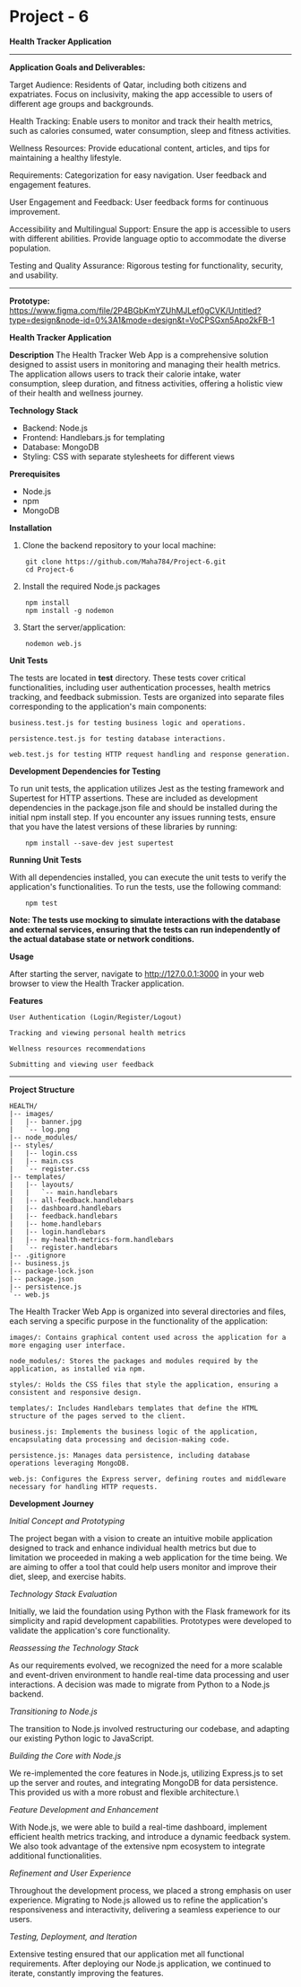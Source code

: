 # Project - 6

**Health Tracker Application**

--------------------------------------------------------------------

**Application Goals and Deliverables:**

Target Audience:
  Residents of Qatar, including both citizens and expatriates.
  Focus on inclusivity, making the app accessible to users of different age groups and backgrounds.

Health Tracking:
    Enable users to monitor and track their health metrics, such as calories consumed, water consumption, sleep and fitness activities.

Wellness Resources:
    Provide educational content, articles, and tips for maintaining a healthy lifestyle.

  Requirements:
    Categorization for easy navigation.
    User feedback and engagement features.

User Engagement and Feedback:
    User feedback forms for continuous improvement.

Accessibility and Multilingual Support:
    Ensure the app is accessible to users with different abilities.
    Provide language optio to accommodate the diverse population.

Testing and Quality Assurance:
    Rigorous testing for functionality, security, and usability.

--------------------------------------------------------------------

**Prototype:**
https://www.figma.com/file/2P4BGbKmYZUhMJLef0gCVK/Untitled?type=design&node-id=0%3A1&mode=design&t=VoCPSGxn5Apo2kFB-1

**Health Tracker Application**

**Description**
The Health Tracker Web App is a comprehensive solution designed to assist users in monitoring and managing their health metrics. The application allows users to track their calorie intake, water consumption, sleep duration, and fitness activities, offering a holistic view of their health and wellness journey.

**Technology Stack**

- Backend: Node.js
- Frontend: Handlebars.js for templating
- Database: MongoDB
- Styling: CSS with separate stylesheets for different views

**Prerequisites**
- Node.js 
- npm 
- MongoDB 

**Installation**

1. Clone the backend repository to your local machine:
```
    git clone https://github.com/Maha784/Project-6.git
    cd Project-6
```
2. Install the required Node.js packages
```
    npm install
    npm install -g nodemon
```
3. Start the server/application:

```
    nodemon web.js
```
**Unit Tests**

The tests are located in __test__ directory. These tests cover critical functionalities, including user authentication processes, health metrics tracking, and feedback submission.
Tests are organized into separate files corresponding to the application's main components:

    business.test.js for testing business logic and operations.

    persistence.test.js for testing database interactions.

    web.test.js for testing HTTP request handling and response generation.
    
**Development Dependencies for Testing**

To run unit tests, the application utilizes Jest as the testing framework and Supertest for HTTP assertions. These are included as development dependencies in the package.json file and should be installed during the initial npm install step. If you encounter any issues running tests, ensure that you have the latest versions of these libraries by running:

```
    npm install --save-dev jest supertest
```

**Running Unit Tests**

With all dependencies installed, you can execute the unit tests to verify the application's functionalities. To run the tests, use the following command:

```
    npm test
```

**Note: The tests use mocking to simulate interactions with the database and external services, ensuring that the tests can run independently of the actual database state or network conditions.**


**Usage**

After starting the server, navigate to http://127.0.0.1:3000 in your web browser to view the Health Tracker application.


**Features**

    User Authentication (Login/Register/Logout)
    
    Tracking and viewing personal health metrics
    
    Wellness resources recommendations
    
    Submitting and viewing user feedback
    

--------------------------------------------------------------------

**Project Structure**

    HEALTH/
    |-- images/
    |   |-- banner.jpg
    |   `-- log.png
    |-- node_modules/
    |-- styles/
    |   |-- login.css
    |   |-- main.css
    |   `-- register.css
    |-- templates/
    |   |-- layouts/
    |   |   `-- main.handlebars
    |   |-- all-feedback.handlebars
    |   |-- dashboard.handlebars
    |   |-- feedback.handlebars
    |   |-- home.handlebars
    |   |-- login.handlebars
    |   |-- my-health-metrics-form.handlebars
    |   `-- register.handlebars
    |-- .gitignore
    |-- business.js
    |-- package-lock.json
    |-- package.json
    |-- persistence.js
    `-- web.js

The Health Tracker Web App is organized into several directories and files, each serving a specific purpose in the functionality of the application:

    images/: Contains graphical content used across the application for a more engaging user interface.

    node_modules/: Stores the packages and modules required by the application, as installed via npm.

    styles/: Holds the CSS files that style the application, ensuring a consistent and responsive design.

    templates/: Includes Handlebars templates that define the HTML structure of the pages served to the client.

    business.js: Implements the business logic of the application, encapsulating data processing and decision-making code.

    persistence.js: Manages data persistence, including database operations leveraging MongoDB.

    web.js: Configures the Express server, defining routes and middleware necessary for handling HTTP requests.



**Development Journey**


*Initial Concept and Prototyping*

The project began with a vision to create an intuitive mobile application designed to track and
enhance individual health metrics but due to limitation we proceeded in making a web application for the time being. We are aiming to offer a tool that could help users monitor and improve their diet, sleep, and exercise habits.
  
*Technology Stack Evaluation*

Initially, we laid the foundation using Python with the Flask framework for its simplicity and rapid development capabilities. Prototypes were developed to validate the application's core functionality.

*Reassessing the Technology Stack*

As our requirements evolved, we recognized the need for a more scalable and event-driven environment to handle real-time data processing and user interactions. A decision was made to migrate from Python to a Node.js backend.

*Transitioning to Node.js*

The transition to Node.js involved restructuring our codebase, and adapting our existing Python logic to JavaScript. 

*Building the Core with Node.js*

We re-implemented the core features in Node.js, utilizing Express.js to set up the server and routes, and integrating MongoDB for data persistence. This provided us with a more robust and flexible architecture.\

*Feature Development and Enhancement*

With Node.js, we were able to build a real-time dashboard, implement efficient health metrics tracking, and introduce a dynamic feedback system. We also took advantage of the extensive npm ecosystem to integrate additional functionalities.

*Refinement and User Experience*

Throughout the development process, we placed a strong emphasis on user experience. Migrating to Node.js allowed us to refine the application's responsiveness and interactivity, delivering a seamless experience to our users.

*Testing, Deployment, and Iteration*

Extensive testing ensured that our application met all functional requirements. After deploying our Node.js application, we continued to iterate, constantly improving the features.




